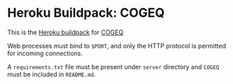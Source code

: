 # Heroku Buildpack: COGEQ

This is the [Heroku buildpack](https://devcenter.heroku.com/articles/buildpacks) for [COGEQ](https://github.com/emrehan/cogeq)

Web processes must bind to `$PORT`, and only the HTTP protocol is permitted for incoming connections.

A `requirements.txt` file must be present under `server` directory and `COGEQ` must be included in `README.md`.
